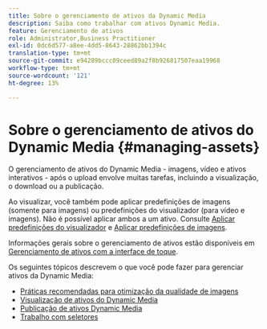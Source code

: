 ```yaml
---
title: Sobre o gerenciamento de ativos da Dynamic Media
description: Saiba como trabalhar com ativos Dynamic Media.
feature: Gerenciamento de ativos
role: Administrator,Business Practitioner
exl-id: 0dc6d577-a8ee-4dd5-8643-28862bb1394c
translation-type: tm+mt
source-git-commit: e94289bccc09ceed89a2f8b926817507eaa19968
workflow-type: tm+mt
source-wordcount: '121'
ht-degree: 13%

---
```


# Sobre o gerenciamento de ativos do Dynamic Media {#managing-assets}

O gerenciamento de ativos do Dynamic Media - imagens, vídeo e ativos interativos - após o upload envolve muitas tarefas, incluindo a visualização, o download ou a publicação.

Ao visualizar, você também pode aplicar predefinições de imagens (somente para imagens) ou predefinições do visualizador (para vídeo e imagens). Não é possível aplicar ambos a um ativo. Consulte [Aplicar predefinições do visualizador](viewer-presets.md) e [Aplicar predefinições de imagens](image-presets.md).

Informações gerais sobre o gerenciamento de ativos estão disponíveis em [Gerenciamento de ativos com a interface de toque](/help/assets/manage-digital-assets.md).

Os seguintes tópicos descrevem o que você pode fazer para gerenciar ativos da Dynamic Media:

* [Práticas recomendadas para otimização da qualidade de imagens](best-practices-for-optimizing-the-quality-of-your-images.md)
* [Visualização de ativos do Dynamic Media](previewing-assets.md)
* [Publicação de ativos Dynamic Media](publishing-dynamicmedia-assets.md)
* [Trabalho com seletores](working-with-selectors.md)
